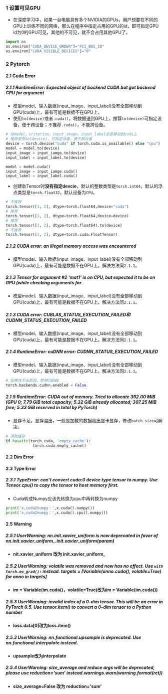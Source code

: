 ### 1 设置可见GPU

- 在深度学习中，如果一台电脑具有多个NVIDIA的GPUs，用户想要在不同的GPU上训练不同的网络，那么在程序中指定占用的GPU的id，即可指定GPU id为0的GPU可见，其他的不可见，就不会占用其他GPU了。

```python
import os
os.environ["CUDA_DEVICE_ORDER"]="PCI_BUS_ID"
os.environ["CUDA_VISIBLE_DEVICES"]="0"
```

### 2 Pytorch

#### 2.1 Cuda Error

##### 2.1.1 RuntimeError: Expected object of backend CUDA but got backend CPU for argument

- 模型model、输入数据(input_image、input_label)没有全部移动到GPU(cuda)上，最有可能是数据不在GPU上。
- 使用`to(device)`或者`.cuda()`，将数据送到GPU上，推荐`to(device)`可指定设备，便于跨设备；不推荐`.cuda()`，不能跨设备。

```python
# 将model、criterion、input_image、input_label全部移动到cuda上
# 推荐使用to(device)，可指定设备，便于跨设备
device = torch.device("cuda" if torch.cuda.is_available() else "cpu")
model = model.to(device)
input_image = input_iamge.to(device)
input_label = input_label.to(device)
```

```python
model = model.cuda()
input_image = input_iamge.cuda()
input_label = input_label.cuda()
```

- 创建新Tensor时**没有指定devcie**，默认的整数类型是`torch.int64`，默认的浮点类型是`torch.float32`，默认设备为`CPU`。

```python
# 不推荐
torch.tensor([1, 2], dtype=torch.float64,device="cuda")
# 推荐
torch.tensor([1, 2], dtype=torch.float64,device=device)
# 推荐
torch.tensor([1, 2], dtype=torch.float64).to(device)
# 不推荐
torch.tensor([1, 2], dtype=torch.cuda.FloatTensor)
```

##### 2.1.2 CUDA error: an illegal memory access was encountered

- 模型model、输入数据(input_image、input_label)没有全部移动到GPU(cuda)上，最有可能是数据不在GPU上。解决方法同`2.1.1`。

##### 2.1.3 Tensor for argument #2 ‘mat1‘ is on CPU, but expected it to be on GPU (while checking arguments for

- 模型model、输入数据(input_image、input_label)没有全部移动到GPU(cuda)上，最有可能是数据不在GPU上。解决方法同`2.1.1`。

##### 2.1.3 CUDA error: CUBLAS_STATUS_EXECUTION_FAILED和CUDNN_STATUS_EXECUTION_FAILED

- 模型model、输入数据(input_image、input_label)没有全部移动到GPU(cuda)上，最有可能是数据不在GPU上。解决方法同`2.1.1`。



##### 2.1.4 RuntimeError: cuDNN error: CUDNN_STATUS_EXECUTION_FAILED

- 模型model、输入数据(input_image、input_label)没有全部移动到GPU(cuda)上，最有可能是数据不在GPU上。解决方法同`2.1.1`。

```python
# 如果找不出原因，禁用CUDNN
torch.backends.cudnn.enabled = False
```

##### 2.1.5 RuntimeError: CUDA out of memory. Tried to allocate 392.00 MiB (GPU 0; 7.79 GiB total capacity; 5.32 GiB already allocated; 307.25 MiB free; 5.33 GiB reserved in total by PyTorch)

- 显存不足，显存溢出，一般是加载的数据超出显卡显存，修改`batch_size`可解决。

```python
# 清除缓存
if hasattr(torch.cuda, 'empty_cache'):
            torch.cuda.empty_cache()
```



#### 2.2 Dim Error



#### 2.3 Type Error

##### 2.3.1 TypeError: can’t convert cuda:0 device type tensor to numpy. Use Tensor.cpu() to copy the tensor to host memory first.

- Cuda转成Numpy应该先转换为cpu中再转换为numpy

```python
print('x,cuda2numpy：',x.cuda().numpy())
print('x,cuda2numpy：',x.cuda().cpu().numpy())
```



#### 2.5 Warning

##### 2.5.1 UserWarning: nn.init.xavier_uniform is now deprecated in favor of nn.init.xavier_uniform_.init.xavier_uniform(param)

- **nit.xavier_uniform 改为 init.xavier_uniform_**

##### 2.5.2 UserWarning: volatile was removed and now has no effect. Use `with torch.no_grad():` instead. targets = [Variable(anno.cuda(), volatile=True) for anno in targets]

- **im = Variable(im.cuda()，volatile=True)改为im = Variable(im.cuda())**



##### 2.5.3 UserWarning: invalid index of a 0-dim tensor. This will be an error in PyTorch 0.5. Use tensor.item() to convert a 0-dim tensor to a Python number

- **loss.data[0]改为loss.item()**

##### 2.5.3 UserWarning: nn.functional.upsample is deprecated. Use nn.functional.interpolate instead.

- **upsample改为interpolate**



##### 2.5.4 UserWarning: size_average and reduce args will be deprecated, please use reduction='sum' instead.warnings.warn(warning.format(ret)) 

- **size_average=False 改为 reduction='sum’**